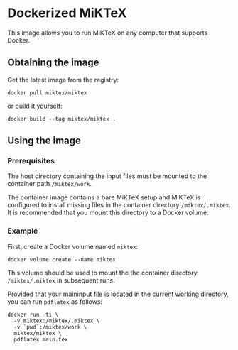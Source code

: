 # Dockerized MiKTeX

This image allows you to run MiKTeX on any computer that supports Docker.

## Obtaining the image

Get the latest image from the registry:

    docker pull miktex/miktex

or build it yourself:

    docker build --tag miktex/miktex .

## Using the image

### Prerequisites

The host directory containing the input files must be mounted to the
container path `/miktex/work`.

The container image contains a bare MiKTeX setup and MiKTeX is
configured to install missing files in the container directory
`/miktex/.miktex`.  It is recommended that you mount this directory to
a Docker volume.

### Example

First, create a Docker volume named `miktex`:

    docker volume create --name miktex

This volume should be used to mount the the container directory
`/miktex/.miktex` in subsequent runs.

Provided that your maininput file is located in the current working
directory, you can run `pdflatex` as follows:

    docker run -ti \
      -v miktex:/miktex/.miktex \
      -v `pwd`:/miktex/work \
      miktex/miktex \
      pdflatex main.tex
